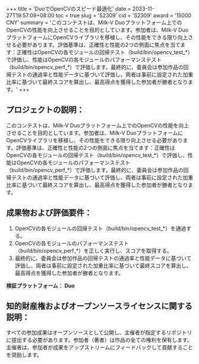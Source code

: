 +++
title = 'DuoでOpenCVのスピード最適化'
date = 2023-11-27T19:57:09+08:00
toc = true
slug = 'S2309'
cid = 'S2309'
award = '15000 CNY'
summary = 'このコンテストは、Milk-V Duoプラットフォーム上でのOpenCVの性能を向上させることを目的としています。参加者は、Milk-V DuoプラットフォームにOpenCVライブラリを移植し、その性能をできる限り向上させる必要があります。評価基準は、正確性と性能の2つの側面に焦点を当てます：正確性はOpenCVの各モジュールの回帰テスト（build/bin/opencv\_test\_\*）で評価し、性能はOpenCVの各モジュールのパフォーマンステスト（build/bin/opencv\_perf\_\*）で評価します。最終的に、委員会は参加作品の回帰テストの通過率と性能データに基づいて評価し、両者は事前に設定された加重比率に基づいて最終スコアを算出し、最高得点を獲得した参加者が勝者となります。'
+++

## プロジェクトの説明：

このコンテストは、Milk-V Duoプラットフォーム上でのOpenCVの性能を向上させることを目的としています。参加者は、Milk-V DuoプラットフォームにOpenCVライブラリを移植し、その性能をできる限り向上させる必要があります。評価基準は、正確性と性能の2つの側面に焦点を当てます：正確性はOpenCVの各モジュールの回帰テスト（build/bin/opencv\_test\_\*）で評価し、性能はOpenCVの各モジュールのパフォーマンステスト（build/bin/opencv\_perf\_\*）で評価します。最終的に、委員会は参加作品の回帰テストの通過率と性能データに基づいて評価し、両者は事前に設定された加重比率に基づいて最終スコアを算出し、最高得点を獲得した参加者が勝者となります。

## 成果物および評価要件：

1. OpenCVの各モジュールの回帰テスト（build/bin/opencv_test_\*）を通過する。
2. OpenCVの各モジュールのパフォーマンステスト（build/bin/opencv_perf_\*）を正しく実行し、スコアを取得する。
3. 最終的に、委員会は参加作品の回帰テストの通過率と性能データに基づいて評価し、両者は事前に設定された加重比率に基づいて最終スコアを算出し、最高得点を獲得した参加者が勝者となります。

**検証プラットフォーム： Duo**

## 知的財産権およびオープンソースライセンスに関する説明：

すべての参加成果はオープンソースとして公開し、主催者が指定するリポジトリに提出する必要があります。参加者（著者）は作品の全ての権利を保有します。主催者は、参加者が成果をアップストリームにフィードバックして貢献することを奨励します。
